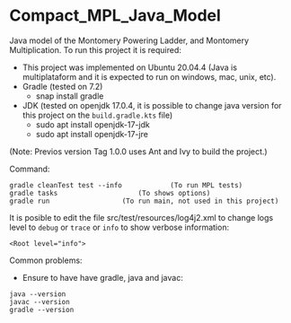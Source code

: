# Compact_MPL_Java_Model


Java model of the Montomery Powering Ladder, and Montomery Multiplication.
To run this project it is required:
		
- This project was implemented on Ubuntu 20.04.4
(Java is multiplataform and it is expected to run on windows, mac, unix, etc).
- Gradle (tested on 7.2)
	- snap install gradle
- JDK (tested on openjdk 17.0.4, it is possible to change java version for this project on the `build.gradle.kts` file)
	- sudo apt install openjdk-17-jdk 
	- sudo apt install openjdk-17-jre

(Note: Previos version Tag 1.0.0 uses Ant and Ivy to build the project.)

Command:
	
```
gradle cleanTest test --info 			(To run MPL tests)
gradle tasks					(To shows options)
gradle run					(To run main, not used in this project)
```


It is posible to edit the file src/test/resources/log4j2.xml to change logs level to `debug` or `trace` or `info` to show verbose information:

	<Root level="info">


Common problems:
- Ensure to have have gradle, java and javac:
	
```
java --version
javac --version
gradle --version
```
